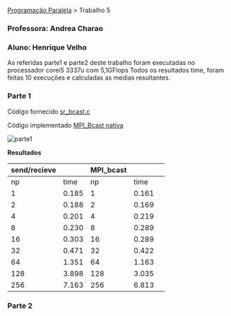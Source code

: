 [Programação Paralela](https://github.com/AndreaInfUFSM/elc139-2019a) > Trabalho 5


### Professora: Andrea Charao
### Aluno: Henrique Velho

As referidas parte1 e parte2 deste trabalho foram executadas no processador corei5 3337u com 5,1GFlops 
Todos os resultados time, foram feitas 10 execuções e calculadas as medias resultantes.

### Parte 1

 Código fornecido [sr_bcast.c](sr_bcast.c)

 Código implementado [MPI_Bcast nativa](part1.c)

 ![parte1](parte1.png)

 **Resultados**

| send/recieve |          | MPI_bcast |          |   |
|--------------|----------|-------|----------|---|
| np           | time     | np    | time     |   |
| 1            | 0.185    | 1     | 0.161 |   |
| 2            | 0.188    | 2     | 0.169 |   |
| 4            | 0.201    | 4     | 0.219 |   |
| 8            | 0.230    | 8     | 0.289 |   |
| 16           | 0.303    | 16    | 0.289 |   |
| 32           | 0.471    | 32    | 0.422 |   |
| 64           | 1.351    | 64    | 1.163 |   |
| 128          | 3.898    | 128   | 3.035 |   |
| 256          | 7.163    | 256   | 6.813 |   |



### Parte 2

